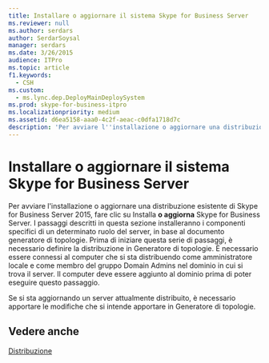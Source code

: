 ```yaml
---
title: Installare o aggiornare il sistema Skype for Business Server
ms.reviewer: null
ms.author: serdars
author: SerdarSoysal
manager: serdars
ms.date: 3/26/2015
audience: ITPro
ms.topic: article
f1.keywords:
  - CSH
ms.custom:
  - ms.lync.dep.DeployMainDeploySystem
ms.prod: skype-for-business-itpro
ms.localizationpriority: medium
ms.assetid: d6ea5158-aaa0-4c2f-aeac-c0dfa1718d7c
description: 'Per avviare l''installazione o aggiornare una distribuzione esistente di Skype for Business Server 2015, fare clic su Installa o aggiorna Skype for Business Server. I passaggi descritti in questa sezione installeranno i componenti specifici di un determinato ruolo del server, in base al documento generatore di topologie. Prima di iniziare questa serie di passaggi, è necessario definire la distribuzione in Generatore di topologie. È necessario essere connessi al computer che si sta distribuendo come amministratore locale e come membro del gruppo Domain Admins nel dominio in cui si trova il server. Il computer deve essere aggiunto al dominio prima di poter eseguire questo passaggio.'
---
```


# <a name="install-or-update-skype-for-business-server-system"></a>Installare o aggiornare il sistema Skype for Business Server

Per avviare l'installazione o aggiornare una distribuzione esistente di Skype for Business Server 2015, fare clic su Installa **o aggiorna** Skype for Business Server. I passaggi descritti in questa sezione installeranno i componenti specifici di un determinato ruolo del server, in base al documento generatore di topologie. Prima di iniziare questa serie di passaggi, è necessario definire la distribuzione in Generatore di topologie. È necessario essere connessi al computer che si sta distribuendo come amministratore locale e come membro del gruppo Domain Admins nel dominio in cui si trova il server. Il computer deve essere aggiunto al dominio prima di poter eseguire questo passaggio.

Se si sta aggiornando un server attualmente distribuito, è necessario apportare le modifiche che si intende apportare in Generatore di topologie.

## <a name="see-also"></a>Vedere anche

[Distribuzione](/previous-versions/office/lync-server-2013/lync-server-2013-deployment)